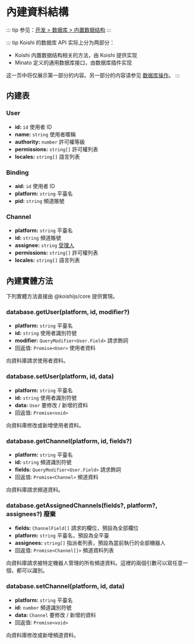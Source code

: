 # 內建資料結構

::: tip
参见：[开发 > 数据库 > 内置数据结构](../../guide/database/builtin.md)
:::

::: tip
Koishi 的数据库 API 实际上分为两部分：

- Koishi 内置数据结构相关的方法，由 Koishi 提供实现
- Minato 定义的通用数据库接口，由数据库插件实现

这一页中将仅展示第一部分的内容。另一部分的内容请参见 [数据库操作](./database.md)。
:::

## 内建表

### User

- **id:** `id` 使用者 ID
- **name:** `string` 使用者暱稱
- **authority:** `number` 許可權等級
- **permissions:** `string[]` 許可權列表
- **locales:** `string[]` 語言列表

### Binding

- **aid:** `id` 使用者 ID
- **platform:** `string` 平臺名
- **pid:** `string` 頻道賬號

### Channel

- **platform:** `string` 平臺名
- **id:** `string` 頻道賬號
- **assignee:** `string` [受理人](../../manual/usage/customize.md#受理人机制)
- **permissions:** `string[]` 許可權列表
- **locales:** `string[]` 語言列表

## 內建實體方法

下列實體方法直接由 @koishijs/core 提供實現。

### database.getUser(platform, id, modifier?)

- **platform:** `string` 平臺名
- **id:** `string` 使用者識別符號
- **modifier:** `QueryModifier<User.Field>` 請求飾詞
- 回返值: `Promise<User>` 使用者資料

向資料庫請求使用者資料。

### database.setUser(platform, id, data)

- **platform:** `string` 平臺名
- **id:** `string` 使用者識別符號
- **data:** `User` 要修改 / 新增的資料
- 回返值: `Promise<void>`

向資料庫修改或新增使用者資料。

### database.getChannel(platform, id, fields?)

- **platform:** `string` 平臺名
- **id:** `string` 頻道識別符號
- **fields:** `QueryModifier<User.Field>` 請求飾詞
- 回返值: `Promise<Channel>` 頻道資料

向資料庫請求頻道資料。

### database.getAssignedChannels(fields?, platform?, assignees?) <badge type="danger">廢棄</badge>

- **fields:** `ChannelField[]` 請求的欄位，預設為全部欄位
- **platform:** `string` 平臺名，預設為全平臺
- **assignees:** `string[]` 指派者列表，預設為當前執行的全部機器人
- 回返值: `Promise<Channel[]>` 頻道資料列表

向資料庫請求被特定機器人管理的所有頻道資料。這裡的兩個引數可以寫任意一個，都可以識別。

### database.setChannel(platform, id, data)

- **platform:** `string` 平臺名
- **id:** `number` 頻道識別符號
- **data:** `Channel` 要修改 / 新增的資料
- 回返值: `Promise<void>`

向資料庫修改或新增頻道資料。
